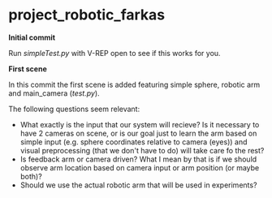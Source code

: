 # project_robotic_farkas

<b> Initial commit </b>

Run *simpleTest.py* with V-REP open to see if this works for you.

<b> First scene </b>

In this commit the first scene is added featuring simple sphere, robotic arm and main_camera (*test.py*).

The following questions seem relevant:
- What exactly is the input that our system will recieve? Is it necessary to have 2 cameras on scene, or is our goal 
just to learn the arm based on simple input (e.g. sphere coordinates relative to camera (eyes)) and visual preprocessing (that we don't 
have to do) will take care fo the rest?
- Is feedback arm or camera driven? What I mean by that is if we should observe arm location based on camera input or 
arm position (or maybe both)?
- Should we use the actual robotic arm that will be used in experiments?

